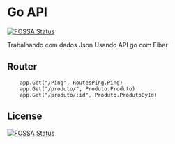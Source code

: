 # Go API 
[![FOSSA Status](https://app.fossa.com/api/projects/git%2Bgithub.com%2FBoscoBecker%2FApi-Go.svg?type=shield)](https://app.fossa.com/projects/git%2Bgithub.com%2FBoscoBecker%2FApi-Go?ref=badge_shield)


Trabalhando com dados Json Usando API go com Fiber

## Router
```
	app.Get("/Ping", RoutesPing.Ping)
	app.Get("/produto/", Produto.Produto)
	app.Get("/produto/:id", Produto.ProdutoById)
```


## License
[![FOSSA Status](https://app.fossa.com/api/projects/git%2Bgithub.com%2FBoscoBecker%2FApi-Go.svg?type=large)](https://app.fossa.com/projects/git%2Bgithub.com%2FBoscoBecker%2FApi-Go?ref=badge_large)